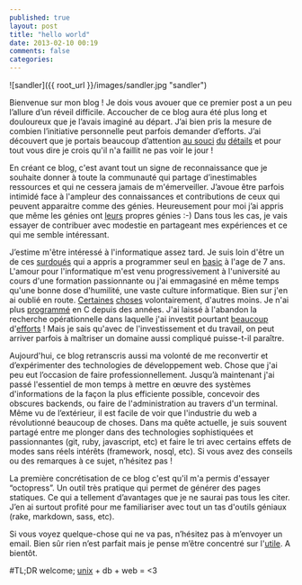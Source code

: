 ```yaml
---
published: true
layout: post
title: "hello world"
date: 2013-02-10 00:19
comments: false
categories: 
---
```


![sandler]({{ root_url }}/images/sandler.jpg "sandler")

Bienvenue sur mon blog ! Je dois vous avouer que ce premier post a un peu l’allure d’un réveil difficile. Accoucher de ce blog aura été plus long et douloureux que je l’avais imaginé au départ. J’ai bien pris la mesure de combien l’initiative personnelle peut parfois demander d’efforts. J’ai découvert que je portais beaucoup d’attention [au souci](http://littlebigdetails.com/) [du](http://jessicahische.is/monkeyingaround) [détails](http://www.creads.org/blog/logos/le-logo-sncf-a-eu-le-droit-a-un-lifting/) et pour tout vous dire je crois qu'il n'a faillit ne pas voir le jour !

En créant ce blog, c'est avant tout un signe de reconnaissance que je souhaite donner à toute la communauté qui partage d’inestimables ressources et qui ne cessera jamais de m'émerveiller. J’avoue être parfois intimidé face à l'ampleur des connaissances et contributions de ceux qui peuvent apparaitre comme des génies. Heureusement pour moi j’ai appris que même les génies ont [leurs](http://en.wikipedia.org/wiki/Ettore_Majorana) propres génies :-) Dans tous les cas, je vais essayer de contribuer avec modestie en partageant mes expériences et ce qui me semble intéressant.

J’estime m'être intéressé à l'informatique assez tard. Je suis loin d'être un de ces [surdoués](http://www.amazon.com/Underground-Hacking-Obsession-Electronic-Frontier/dp/1863305955) qui a appris a programmer seul en [basic](http://en.wikipedia.org/wiki/Atari_ST_BASIC) à l'age de 7 ans. L'amour pour l'informatique m'est venu progressivement à l'université au cours d'une formation passionnante ou j'ai emmagasiné en même temps qu'une bonne dose d'humilité, une vaste culture informatique. Bien sur j'en ai oublié en route. [Certaines](http://en.wikipedia.org/wiki/X.25) [choses](http://en.wikipedia.org/wiki/Markov_chain) volontairement, d'autres moins. Je n'ai plus [programmé](http://en.wikipedia.org/wiki/Mutual_exclusion) en C depuis des années. J'ai laissé à l'abandon la recherche opérationnelle dans laquelle j'ai investit pourtant [beaucoup](http://fr.wikipedia.org/wiki/Probl%C3%A8me_du_voyageur_de_commerce) d'[efforts](http://fr.wikipedia.org/wiki/Probl%C3%A8me_du_sac_%C3%A0_dos) ! Mais je sais qu'avec de l'investissement et du travail, on peut arriver parfois à maîtriser un domaine aussi compliqué puisse-t-il paraître.

Aujourd'hui, ce blog retranscris aussi ma volonté de me reconvertir et d’expérimenter des technologies de développement web. Chose que j'ai peu eut l’occasion de faire professionnellement. Jusqu’à maintenant j'ai passé l'essentiel de mon temps à mettre en œuvre des systèmes d'informations de la façon la plus efficiente possible, concevoir des obscures backends, ou faire de l'administration au travers d'un terminal. Même vu de l’extérieur, il est facile de voir que l'industrie du web a révolutionné beaucoup de choses. Dans ma quête actuelle, je suis souvent partagé entre me plonger dans des technologies sophistiquées et passionnantes (git, ruby, javascript, etc) et faire le tri avec certains effets de modes sans réels intérêts (framework, nosql, etc). Si vous avez des conseils ou des remarques à ce sujet, n’hésitez pas !

La première concrétisation de ce blog c'est qu'il m'a permis d'essayer “octopress”. Un outil très pratique qui permet de générer des pages statiques. Ce qui a tellement d’avantages que je ne saurai pas tous les citer. J’en ai surtout profité pour me familiariser avec tout un tas d'outils géniaux (rake, markdown, sass, etc).

Si vous voyez quelque-chose qui ne va pas, n’hésitez pas à m’envoyer un email. Bien sûr rien n’est parfait mais je pense m’être concentré sur l'[utile](https://davidlyness.com/post/email-address-obfuscation). A bientôt.


#TL;DR
welcome; [unix](https://en.wikipedia.org/wiki/Standing_on_the_shoulders_of_giants) + db + web = <3